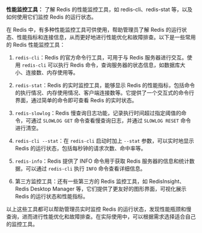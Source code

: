 **性能监控工具：** 了解 Redis 的性能监控工具，如 redis-cli、redis-stat 等，以及如何使用它们监控 Redis 的运行状态。

在 Redis 中，有多种性能监控工具可供使用，帮助管理员了解 Redis 的运行状态、性能指标和连接信息，从而更好地进行性能优化和故障排查。以下是一些常用的 Redis 性能监控工具：

1. `redis-cli`：Redis 的官方命令行工具，可用于与 Redis 服务器进行交互。使用 `redis-cli` 可以执行 Redis 命令，查询服务器的状态信息，如数据库大小、连接数、内存使用等。

2. `redis-stat`：Redis 的实时监控工具，能够显示 Redis 的性能指标，包括命令的执行情况、内存使用情况、客户端连接数等。它提供了一个交互式的命令行界面，通过简单的命令即可查看 Redis 的实时状态。

3. `redis-slowlog`：Redis 慢查询日志功能，记录执行时间超过指定阈值的命令，可通过 `SLOWLOG GET` 命令查看慢查询日志，并通过 `SLOWLOG RESET` 命令进行清空。

4. `redis-cli --stat`：在 `redis-cli` 启动时加上 `--stat` 参数，可以实时地显示 Redis 的运行状态，包括每秒钟的请求次数、命中率等。

5. `redis-info`：Redis 提供了 INFO 命令用于获取 Redis 服务器的信息和统计数据，可以通过 `redis-cli` 执行 `INFO` 命令查看详细信息。

6. 第三方监控工具：还有一些第三方的 Redis 监控工具，如 RedisInsight、Redis Desktop Manager 等，它们提供了更友好的图形界面，可视化展示 Redis 的运行状态和性能指标。

以上这些工具都可以帮助管理员实时监控 Redis 的运行状态，发现性能瓶颈和慢查询，进而进行性能优化和故障排查。在实际使用中，可以根据需求选择适合自己的监控工具。